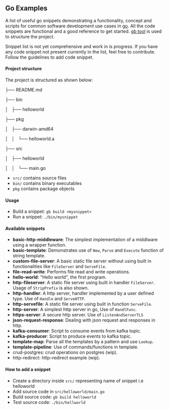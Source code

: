 ## Go Examples

A list of useful go snippets demonstrating a functionality, concept and scripts for common software development use cases in [go](https://golang.org/). All the code snippets are functional and a good reference to get started. [gb tool](https://getgb.io/) is used to structure the project.

Snippet list is not yet comprehensive and work in is progress. If you have any code snippet not present currently in the list, feel free to contribute. Follow the guidelines to add code snippet.


#### Project structure
The project is structured as shown below:

├── README.md

├── bin

│   ├── helloworld

├── pkg

│   ├── darwin-amd64

│   │   └── helloworld.a

├── src

│   ├── helloworld

│   │   └── main.go


 - `src/` contains source files
 - `bin/` contains binary executables
 - `pkg`  contains package objects


#### Usage

- Build a snippet: `gb build <mysnippet>`
- Run a snippet: `./bin/mysnippet`

#### Available snippets

- **basic-http-middleware**: The simplest implementation of a middlware using a wrapper function.
- **basic-template**: Demonstrates use of `New`, `Parse` and `Execute` function of string template.
- **custom-file-server**: A basic static file server without using built in functionalities like `FileServer` and `ServeFile`.
- **file-read-write**: Performs file read and write operations.
- **hello-world**: "Hello world", the first program.
- **http-fileserver**: A static file server using built in handler `FileServer`. Usage of `StripPrefix` is also shown.
- **http-handler**: A http server, handler implemented by a user defined type. Use of `Handle` and `ServeHTTP`.
- **http-servefile**: A static file server using built in function `ServeFile`.
- **http-server**: A simplest http server in go, Use of `HandlFunc`.
- **https-server**: A secure http server. Use of `ListenAndServerTLS`
- **json-request-response**: Dealing with json request and responses in http.
- **kafka-consumer**: Script to consume events from kafka topic.
- **kafka-producer**:  Script to produce events to kafka topic.
- **template-map**:  Parse all the templates by a pattern and use `Lookup`.
- **template-pipeline**: Use of commands/functions in template.
- crud-postgres: crud operations on postgres (wip).
- http-redirect: http-redirect example (wip).

#### How to add a snippet
- Create a directory inside `src/` representing name of snippet i.e helloworld
- Add source code in `src/helloworld/main.go`
- Build source code:  `gb build helloworld`
- Test source code: `./bin/hellworld`
